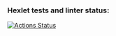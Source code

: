 ### Hexlet tests and linter status:
[![Actions Status](https://github.com/Stonek79/js-oop-project-lvl1/workflows/hexlet-check/badge.svg)](https://github.com/Stonek79/js-oop-project-lvl1/actions)